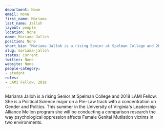 ```yaml
---
department: None
email: None
first_name: Mariama
last_name: Jalloh
layout: people
location: None
name: Mariama Jalloh
position: None
short_bio: "Mariama Jalloh is a rising Senior at Spelman College and 2018 LAMI Fellow."
slug: mariama-jalloh
status: current
twitter: None
website: None
people-category:
- student
roles:
- LAMI Fellow, 2018
---
```

Mariama Jalloh is a rising Senior at Spelman College and 2018 LAMI Fellow. She is a Political Science major on a Pre-Law track with a concentration on Gender and Politics. This summer in the University of Virginia's Leadership Alliance Mellon program she will be conducting a comparison research the way psychological oppression affects Female Genital Mutilation victims in two environments. 